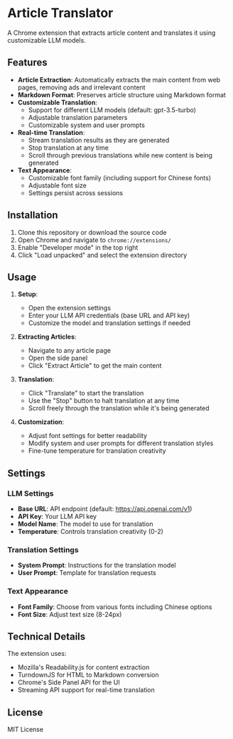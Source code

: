 # Article Translator

A Chrome extension that extracts article content and translates it using customizable LLM models.

## Features

- **Article Extraction**: Automatically extracts the main content from web pages, removing ads and irrelevant content
- **Markdown Format**: Preserves article structure using Markdown format
- **Customizable Translation**: 
  - Support for different LLM models (default: gpt-3.5-turbo)
  - Adjustable translation parameters
  - Customizable system and user prompts
- **Real-time Translation**: 
  - Stream translation results as they are generated
  - Stop translation at any time
  - Scroll through previous translations while new content is being generated
- **Text Appearance**:
  - Customizable font family (including support for Chinese fonts)
  - Adjustable font size
  - Settings persist across sessions

## Installation

1. Clone this repository or download the source code
2. Open Chrome and navigate to `chrome://extensions/`
3. Enable "Developer mode" in the top right
4. Click "Load unpacked" and select the extension directory

## Usage

1. **Setup**:
   - Open the extension settings
   - Enter your LLM API credentials (base URL and API key)
   - Customize the model and translation settings if needed

2. **Extracting Articles**:
   - Navigate to any article page
   - Open the side panel
   - Click "Extract Article" to get the main content

3. **Translation**:
   - Click "Translate" to start the translation
   - Use the "Stop" button to halt translation at any time
   - Scroll freely through the translation while it's being generated

4. **Customization**:
   - Adjust font settings for better readability
   - Modify system and user prompts for different translation styles
   - Fine-tune temperature for translation creativity

## Settings

### LLM Settings
- **Base URL**: API endpoint (default: https://api.openai.com/v1)
- **API Key**: Your LLM API key
- **Model Name**: The model to use for translation
- **Temperature**: Controls translation creativity (0-2)

### Translation Settings
- **System Prompt**: Instructions for the translation model
- **User Prompt**: Template for translation requests

### Text Appearance
- **Font Family**: Choose from various fonts including Chinese options
- **Font Size**: Adjust text size (8-24px)

## Technical Details

The extension uses:
- Mozilla's Readability.js for content extraction
- TurndownJS for HTML to Markdown conversion
- Chrome's Side Panel API for the UI
- Streaming API support for real-time translation

## License

MIT License
